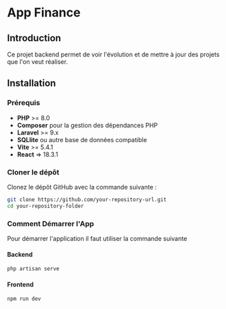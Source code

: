 # App Finance  

## Introduction 

Ce projet backend permet de voir l'évolution et de mettre à jour des projets que l'on veut réaliser.  

## Installation


### Prérequis 

- **PHP** >= 8.0
- **Composer** pour la gestion des dépendances PHP
- **Laravel** >= 9.x
- **SQLlite** ou autre base de données compatible
- **Vite** >= 5.4.1
- **React** => 18.3.1

### Cloner le dépôt

Clonez le dépôt GitHub avec la commande suivante :

```bash
git clone https://github.com/your-repository-url.git
cd your-repository-folder
```

### Comment Démarrer l'App

Pour démarrer l'application il faut utiliser la commande suivante

#### Backend

```bash
php artisan serve
``` 

#### Frontend

```bash
npm run dev 
``` 